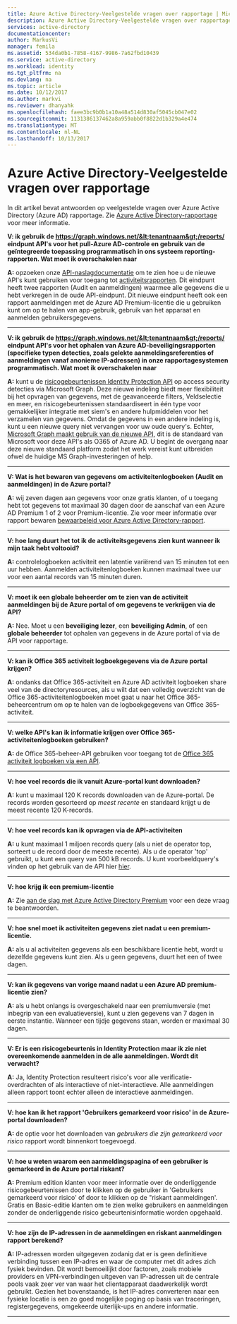 ```yaml
---
title: Azure Active Directory-Veelgestelde vragen over rapportage | Microsoft Docs
description: Azure Active Directory-Veelgestelde vragen over rapportage.
services: active-directory
documentationcenter: 
author: MarkusVi
manager: femila
ms.assetid: 534da0b1-7858-4167-9986-7a62fbd10439
ms.service: active-directory
ms.workload: identity
ms.tgt_pltfrm: na
ms.devlang: na
ms.topic: article
ms.date: 10/12/2017
ms.author: markvi
ms.reviewer: dhanyahk
ms.openlocfilehash: faee3bc9b0b1a10a48a514d830af5045cb047e02
ms.sourcegitcommit: 1131386137462a8a959abb0f8822d1b329a4e474
ms.translationtype: MT
ms.contentlocale: nl-NL
ms.lasthandoff: 10/13/2017
---
```

# <a name="azure-active-directory-reporting-faq"></a>Azure Active Directory-Veelgestelde vragen over rapportage

In dit artikel bevat antwoorden op veelgestelde vragen over Azure Active Directory (Azure AD) rapportage. Zie [Azure Active Directory-rapportage](active-directory-reporting-azure-portal.md) voor meer informatie. 

**V: ik gebruik de https://graph.windows.net/&lt;tenantnaam&gt;/reports/ eindpunt API's voor het pull-Azure AD-controle en gebruik van de geïntegreerde toepassing programmatisch in ons systeem reporting-rapporten. Wat moet ik overschakelen naar**

**A:** opzoeken onze [API-naslagdocumentatie](https://developer.microsoft.com/graph/) om te zien hoe u de nieuwe API's kunt gebruiken voor toegang tot [activiteitsrapporten](https://docs.microsoft.com/azure/active-directory/active-directory-reporting-api-getting-started-azure-portal). Dit eindpunt heeft twee rapporten (Audit en aanmeldingen) waarmee alle gegevens die u hebt verkregen in de oude API-eindpunt. Dit nieuwe eindpunt heeft ook een rapport aanmeldingen met de Azure AD Premium-licentie die u gebruiken kunt om op te halen van app-gebruik, gebruik van het apparaat en aanmelden gebruikersgegevens.


--- 

**V: ik gebruik de https://graph.windows.net/&lt;tenantnaam&gt;/reports/ eindpunt API's voor het ophalen van Azure AD-beveiligingsrapporten (specifieke typen detecties, zoals gelekte aanmeldingsreferenties of aanmeldingen vanaf anonieme IP-adressen) in onze rapportagesystemen programmatisch. Wat moet ik overschakelen naar**

**A:** kunt u de [risicogebeurtenissen Identity Protection API](active-directory-identityprotection-graph-getting-started.md) op access security detecties via Microsoft Graph. Deze nieuwe indeling biedt meer flexibiliteit bij het opvragen van gegevens, met de geavanceerde filters, Veldselectie en meer, en risicogebeurtenissen standaardiseert in één type voor gemakkelijker integratie met siem's en andere hulpmiddelen voor het verzamelen van gegevens. Omdat de gegevens in een andere indeling is, kunt u een nieuwe query niet vervangen voor uw oude query's. Echter, [Microsoft Graph maakt gebruik van de nieuwe API](https://developer.microsoft.com/graph/docs/api-reference/beta/resources/identityriskevent), dit is de standaard van Microsoft voor deze API's als O365 of Azure AD. U begint de overgang naar deze nieuwe standaard platform zodat het werk vereist kunt uitbreiden ofwel de huidige MS Graph-investeringen of help.

--- 

**V: Wat is het bewaren van gegevens om activiteitenlogboeken (Audit en aanmeldingen) in de Azure portal?** 

**A:** wij zeven dagen aan gegevens voor onze gratis klanten, of u toegang hebt tot gegevens tot maximaal 30 dagen door de aanschaf van een Azure AD Premium 1 of 2 voor Premium-licentie. Zie voor meer informatie over rapport bewaren [bewaarbeleid voor Azure Active Directory-rapport](active-directory-reporting-retention.md).

--- 

**V: hoe lang duurt het tot ik de activiteitsgegevens zien kunt wanneer ik mijn taak hebt voltooid?**

**A:** controlelogboeken activiteit een latentie variërend van 15 minuten tot een uur hebben. Aanmelden activiteitenlogboeken kunnen maximaal twee uur voor een aantal records van 15 minuten duren.

---

**V: moet ik een globale beheerder om te zien van de activiteit aanmeldingen bij de Azure portal of om gegevens te verkrijgen via de API?**

**A:** Nee. Moet u een **beveiliging lezer**, een **beveiliging Admin**, of een **globale beheerder** tot ophalen van gegevens in de Azure portal of via de API voor rapportage.

---

**V: kan ik Office 365 activiteit logboekgegevens via de Azure portal krijgen?**

**A:** ondanks dat Office 365-activiteit en Azure AD activiteit logboeken share veel van de directoryresources, als u wilt dat een volledig overzicht van de Office 365-activiteitenlogboeken moet gaat u naar het Office 365-beheercentrum om op te halen van de logboekgegevens van Office 365-activiteit.

---


**V: welke API's kan ik informatie krijgen over Office 365-activiteitenlogboeken gebruiken?**

**A:** de Office 365-beheer-API gebruiken voor toegang tot de [Office 365 activiteit logboeken via een API](https://msdn.microsoft.com/office-365/office-365-managment-apis-overview).

---

**V: hoe veel records die ik vanuit Azure-portal kunt downloaden?**

**A:** kunt u maximaal 120 K records downloaden van de Azure-portal. De records worden gesorteerd op *meest recente* en standaard krijgt u de meest recente 120 K-records. 

---

**V: hoe veel records kan ik opvragen via de API-activiteiten**

**A:** u kunt maximaal 1 miljoen records query (als u niet de operator top, sorteert u de record door de meeste recente). Als u de operator 'top' gebruikt, u kunt een query van 500 kB records. U kunt voorbeeldquery's vinden op het gebruik van de API hier [hier](active-directory-reporting-api-getting-started.md).

---

**V: hoe krijg ik een premium-licentie**

**A:** Zie [aan de slag met Azure Active Directory Premium](active-directory-get-started-premium.md) voor een deze vraag te beantwoorden.

---

**V: hoe snel moet ik activiteiten gegevens ziet nadat u een premium-licentie.**

**A:** als u al activiteiten gegevens als een beschikbare licentie hebt, wordt u dezelfde gegevens kunt zien. Als u geen gegevens, duurt het een of twee dagen.

---

**V: kan ik gegevens van vorige maand nadat u een Azure AD premium-licentie zien?**

**A:** als u hebt onlangs is overgeschakeld naar een premiumversie (met inbegrip van een evaluatieversie), kunt u zien gegevens van 7 dagen in eerste instantie. Wanneer een tijdje gegevens staan, worden er maximaal 30 dagen.

---

**V: Er is een risicogebeurtenis in Identity Protection maar ik zie niet overeenkomende aanmelden in de alle aanmeldingen. Wordt dit verwacht?**

**A:** Ja, Identity Protection resulteert risico's voor alle verificatie-overdrachten of als interactieve of niet-interactieve. Alle aanmeldingen alleen rapport toont echter alleen de interactieve aanmeldingen.

---

**V: hoe kan ik het rapport 'Gebruikers gemarkeerd voor risico' in de Azure-portal downloaden?**

**A:** de optie voor het downloaden van *gebruikers die zijn gemarkeerd voor risico* rapport wordt binnenkort toegevoegd.

---

**V: hoe u weten waarom een aanmeldingspagina of een gebruiker is gemarkeerd in de Azure portal riskant?**

**A:** Premium edition klanten voor meer informatie over de onderliggende risicogebeurtenissen door te klikken op de gebruiker in 'Gebruikers gemarkeerd voor risico' of door te klikken op de "riskant aanmeldingen'. Gratis en Basic-editie klanten om te zien welke gebruikers en aanmeldingen zonder de onderliggende risico gebeurtenisinformatie worden opgehaald.

---

**V: hoe zijn de IP-adressen in de aanmeldingen en riskant aanmeldingen rapport berekend?**

**A:** IP-adressen worden uitgegeven zodanig dat er is geen definitieve verbinding tussen een IP-adres en waar de computer met dit adres zich fysiek bevinden. Dit wordt bemoeilijkt door factoren, zoals mobiele providers en VPN-verbindingen uitgeven van IP-adressen uit de centrale pools vaak zeer ver van waar het clientapparaat daadwerkelijk wordt gebruikt. Gezien het bovenstaande, is het IP-adres converteren naar een fysieke locatie is een zo goed mogelijke poging op basis van traceringen, registergegevens, omgekeerde uiterlijk-ups en andere informatie. 

---
